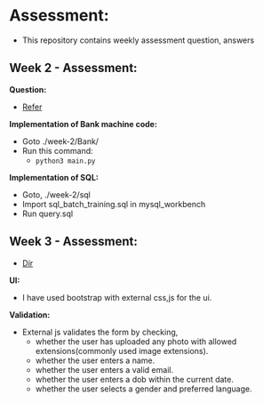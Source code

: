 # Assessment:
- This repository contains weekly assessment question, answers

## Week 2 - Assessment:

**Question:**
- [Refer](./week-2/question.md)

**Implementation of Bank machine code:**
- Goto ./week-2/Bank/
- Run this command:
    - `python3 main.py`

**Implementation of SQL:**
- Goto, ./week-2/sql
- Import sql_batch_training.sql in mysql_workbench
- Run query.sql

## Week 3 - Assessment:
- [Dir](./week-3/question-2/)

**UI:**
- I have used bootstrap with external css,js for the ui.

**Validation:**
- External js validates the form by checking,
    - whether the user has uploaded any photo with allowed extensions(commonly used image extensions).
    - whether the user enters a name.
    - whether the user enters a valid email.
    - whether the user enters a dob within the current date.
    - whether the user selects a gender and preferred language.
